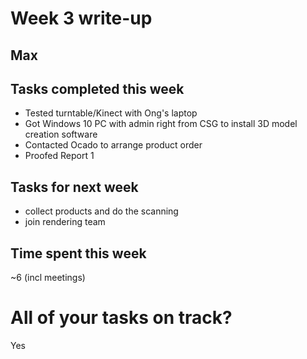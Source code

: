 # Week 3 write-up

## Max

## Tasks completed this week
- Tested turntable/Kinect with Ong's laptop
- Got Windows 10 PC with admin right from CSG to install 3D model creation software
- Contacted Ocado to arrange product order
- Proofed Report 1

## Tasks for next week
- collect products and do the scanning
- join rendering team


## Time spent this week
~6 (incl meetings)


# All of your tasks on track?
Yes
